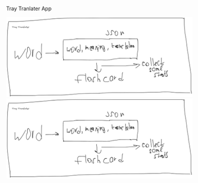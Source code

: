 Tray Tranlater App

![imoge](imoge.png "Explanation")
<picture>
  <source media="(prefers-color-scheme: dark)" srcset="imoge-dark.png">
  <img alt="for light theme" src="imoge.png">
</picture>
